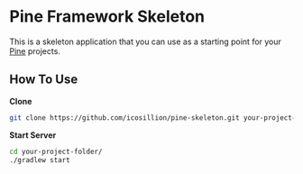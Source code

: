 # Pine Framework Skeleton

This is a skeleton application that you can use as a starting point for your [Pine](https://github.com/icosillion/pine)
projects.

## How To Use

**Clone**

```bash
git clone https://github.com/icosillion/pine-skeleton.git your-project-folder/
```

**Start Server**

```bash
cd your-project-folder/
./gradlew start
```

